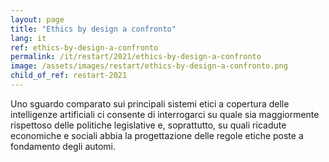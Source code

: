 ```yaml
---
layout: page
title: "Ethics by design a confronto"
lang: it
ref: ethics-by-design-a-confronto
permalink: /it/restart/2021/ethics-by-design-a-confronto
image: /assets/images/restart/ethics-by-design-a-confronto.png
child_of_ref: restart-2021
---
```


Uno sguardo comparato sui principali sistemi etici a copertura delle
intelligenze artificiali ci consente di interrogarci su quale sia maggiormente
rispettoso delle politiche legislative e, soprattutto, su quali ricadute
economiche e sociali abbia la progettazione delle regole etiche poste a
fondamento degli automi.
